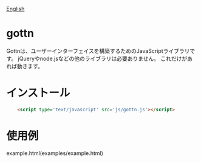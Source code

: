 [English](README.md)

# gottn

Gottnは、ユーザーインターフェイスを構築するためのJavaScriptライブラリです。
jQueryやnode.jsなどの他のライブラリは必要ありません。
これだけがあれば動きます。

# インストール

```html
	<script type='text/javascript' src='js/gottn.js'></script>
```

# 使用例

example.html(examples/example.html)